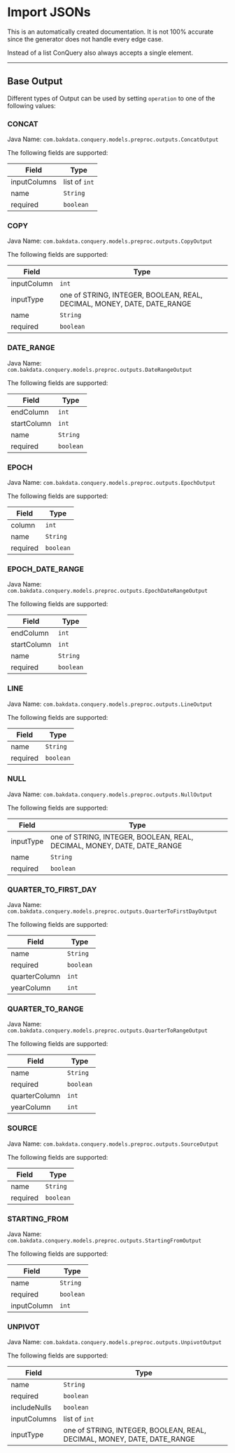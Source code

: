 
# Import JSONs
This is an automatically created documentation. It is not 100% accurate since the generator does not handle every edge case.

Instead of a list ConQuery also always accepts a single element.


---

## Base Output


Different types of Output can be used by setting `operation` to one of the following values:


### CONCAT
Java Name: `com.bakdata.conquery.models.preproc.outputs.ConcatOutput`

The following fields are supported:

| Field | Type |
| --- | --- |
| inputColumns | list of `int` | 
| name | `String` | 
| required | `boolean` | 

### COPY
Java Name: `com.bakdata.conquery.models.preproc.outputs.CopyOutput`

The following fields are supported:

| Field | Type |
| --- | --- |
| inputColumn | `int` | 
| inputType | one of STRING, INTEGER, BOOLEAN, REAL, DECIMAL, MONEY, DATE, DATE_RANGE | 
| name | `String` | 
| required | `boolean` | 

### DATE_RANGE
Java Name: `com.bakdata.conquery.models.preproc.outputs.DateRangeOutput`

The following fields are supported:

| Field | Type |
| --- | --- |
| endColumn | `int` | 
| startColumn | `int` | 
| name | `String` | 
| required | `boolean` | 

### EPOCH
Java Name: `com.bakdata.conquery.models.preproc.outputs.EpochOutput`

The following fields are supported:

| Field | Type |
| --- | --- |
| column | `int` | 
| name | `String` | 
| required | `boolean` | 

### EPOCH_DATE_RANGE
Java Name: `com.bakdata.conquery.models.preproc.outputs.EpochDateRangeOutput`

The following fields are supported:

| Field | Type |
| --- | --- |
| endColumn | `int` | 
| startColumn | `int` | 
| name | `String` | 
| required | `boolean` | 

### LINE
Java Name: `com.bakdata.conquery.models.preproc.outputs.LineOutput`

The following fields are supported:

| Field | Type |
| --- | --- |
| name | `String` | 
| required | `boolean` | 

### NULL
Java Name: `com.bakdata.conquery.models.preproc.outputs.NullOutput`

The following fields are supported:

| Field | Type |
| --- | --- |
| inputType | one of STRING, INTEGER, BOOLEAN, REAL, DECIMAL, MONEY, DATE, DATE_RANGE | 
| name | `String` | 
| required | `boolean` | 

### QUARTER_TO_FIRST_DAY
Java Name: `com.bakdata.conquery.models.preproc.outputs.QuarterToFirstDayOutput`

The following fields are supported:

| Field | Type |
| --- | --- |
| name | `String` | 
| required | `boolean` | 
| quarterColumn | `int` | 
| yearColumn | `int` | 

### QUARTER_TO_RANGE
Java Name: `com.bakdata.conquery.models.preproc.outputs.QuarterToRangeOutput`

The following fields are supported:

| Field | Type |
| --- | --- |
| name | `String` | 
| required | `boolean` | 
| quarterColumn | `int` | 
| yearColumn | `int` | 

### SOURCE
Java Name: `com.bakdata.conquery.models.preproc.outputs.SourceOutput`

The following fields are supported:

| Field | Type |
| --- | --- |
| name | `String` | 
| required | `boolean` | 

### STARTING_FROM
Java Name: `com.bakdata.conquery.models.preproc.outputs.StartingFromOutput`

The following fields are supported:

| Field | Type |
| --- | --- |
| name | `String` | 
| required | `boolean` | 
| inputColumn | `int` | 

### UNPIVOT
Java Name: `com.bakdata.conquery.models.preproc.outputs.UnpivotOutput`

The following fields are supported:

| Field | Type |
| --- | --- |
| name | `String` | 
| required | `boolean` | 
| includeNulls | `boolean` | 
| inputColumns | list of `int` | 
| inputType | one of STRING, INTEGER, BOOLEAN, REAL, DECIMAL, MONEY, DATE, DATE_RANGE | 



